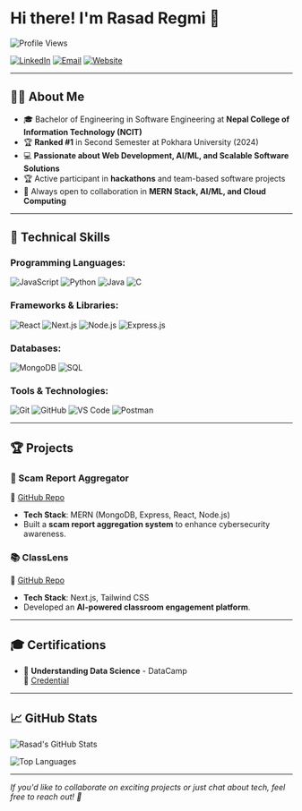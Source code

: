 # Hi there! I'm Rasad Regmi 👋

![Profile Views](https://komarev.com/ghpvc/?username=rasadregmi&color=blue)

[![LinkedIn](https://img.shields.io/badge/LinkedIn-%230077B5.svg?style=for-the-badge&logo=linkedin&logoColor=white)](https://www.linkedin.com/in/rasadregmi/) 
[![Email](https://img.shields.io/badge/Email-D14836?style=for-the-badge&logo=gmail&logoColor=white)](mailto:regmirasad53@gmail.com)
[![Website](https://img.shields.io/badge/Website-%23000000.svg?style=for-the-badge&logo=google-chrome&logoColor=white)](https://www.rasadregmi.com.np)

---

## 👨‍💻 About Me

- 🎓 Bachelor of Engineering in Software Engineering at **Nepal College of Information Technology (NCIT)**
- 🏆 **Ranked #1** in Second Semester at Pokhara University (2024)
- 💻 **Passionate about Web Development, AI/ML, and Scalable Software Solutions**
- 🏆 Active participant in **hackathons** and team-based software projects
- 🚀 Always open to collaboration in **MERN Stack, AI/ML, and Cloud Computing**

---

## 🚀 Technical Skills

### Programming Languages:
![JavaScript](https://img.shields.io/badge/JavaScript-%23F7DF1E.svg?style=for-the-badge&logo=javascript&logoColor=black) 
![Python](https://img.shields.io/badge/Python-%2314354C.svg?style=for-the-badge&logo=python&logoColor=white)
![Java](https://img.shields.io/badge/Java-%23ED8B00.svg?style=for-the-badge&logo=java&logoColor=white)
![C](https://img.shields.io/badge/C-%2300599C.svg?style=for-the-badge&logo=c&logoColor=white)

### Frameworks & Libraries:
![React](https://img.shields.io/badge/React-%2320232a.svg?style=for-the-badge&logo=react&logoColor=%2361DAFB)
![Next.js](https://img.shields.io/badge/Next.js-%23000000.svg?style=for-the-badge&logo=nextdotjs&logoColor=white)
![Node.js](https://img.shields.io/badge/Node.js-%23339933.svg?style=for-the-badge&logo=nodedotjs&logoColor=white)
![Express.js](https://img.shields.io/badge/Express.js-%23000000.svg?style=for-the-badge&logo=express&logoColor=white)

### Databases:
![MongoDB](https://img.shields.io/badge/MongoDB-%2347A248.svg?style=for-the-badge&logo=mongodb&logoColor=white)
![SQL](https://img.shields.io/badge/SQL-%230074D9.svg?style=for-the-badge&logo=sqlite&logoColor=white)

### Tools & Technologies:
![Git](https://img.shields.io/badge/Git-%23F05032.svg?style=for-the-badge&logo=git&logoColor=white)
![GitHub](https://img.shields.io/badge/GitHub-%23181717.svg?style=for-the-badge&logo=github&logoColor=white)
![VS Code](https://img.shields.io/badge/VSCode-%23007ACC.svg?style=for-the-badge&logo=visual-studio-code&logoColor=white)
![Postman](https://img.shields.io/badge/Postman-%23FF6C37.svg?style=for-the-badge&logo=postman&logoColor=white)

---

## 🏆 Projects

### 🚀 Scam Report Aggregator
🔗 [GitHub Repo](https://github.com/rasadregmi/scam)  
- **Tech Stack**: MERN (MongoDB, Express, React, Node.js)
- Built a **scam report aggregation system** to enhance cybersecurity awareness.

### 📚 ClassLens
🔗 [GitHub Repo](https://github.com/rasadregmi/ClassLens)  
- **Tech Stack**: Next.js, Tailwind CSS
- Developed an **AI-powered classroom engagement platform**.

---

## 🎓 Certifications

- 📜 **Understanding Data Science** - DataCamp  
🔗 [Credential](https://tinyurl.com/my7jdxss)

---

## 📈 GitHub Stats

![Rasad's GitHub Stats](https://github-readme-stats.vercel.app/api?username=rasadregmi&show_icons=true&theme=radical)

![Top Languages](https://github-readme-stats.vercel.app/api/top-langs/?username=rasadregmi&layout=compact&theme=radical)

---

_If you'd like to collaborate on exciting projects or just chat about tech, feel free to reach out! 🚀_

